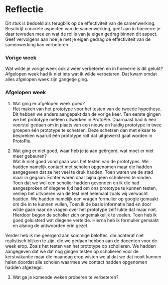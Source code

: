Reflectie
==========

Dit stuk is bedoeld als terugblik op de effectiviteit van de samenwerking.
Beschrijf concrete aspecten van de samenwerking, geef aan in hoeverre je daar tevreden mee en wat de rol is van je eigen gedrag binnen dit aspect. Geef vervolgens aan hoe je met je eigen gedrag de effectiviteit van de samenwerking kan verbeteren.

### Vorige week
Wat wilde je vorige week ook alweer verbeteren en in hoeverre is dit gelukt?  
Afgelopen week had ik niet iets wat ik wilde verbeteren. Dat kwam omdat alles afgelopen week zijn gangetje ging.

### Afgelopen week
1. Wat ging er afgelopen week goed?  
Het maken van het prototype voor het testen van de tweede hypothese. Dit hebben we anders aangepakt dan de vorige keer. Ten eerste gingen we het prototype meteen uitwerken in ProtoPie. Daarnaast had ik een voorstel gedaan om in plaats van een nieuw en huidig prototype in twee groepen één prototype te schetsen. Deze schetsen dan met elkaar te bespreken waaruit één prototype rolt dat uitgewerkt gaat worden in ProtoPie.

2. Wat ging er niet goed, waar heb je je aan geërgerd, wat moet er niet meer gebeuren?  
Wat ik niet goed vond gaan was het testen van de prototypes. We hadden namelijk contact met scholen opgenomen maar die hadden aangegeven dat ze het veel te druk hadden. Toen waren we de stad maar in gegaan. Echter waren daar bijna geen scholieren te vinden. Toen dat we wel een scholier hadden gevonden en ik die had aangesproken of diegene tijd had om ons prototype te kunnen testen, verliep het uitvoeren van de test niet helemaal zoals wij verwacht hadden. We hadden namelijk een vragen formulier op google gemaakt om die in te kunnen vullen, Toen ik de basis informatie had en door wilde gaan naar de vragen over het prototype zelf lukte dat maar niet. Hierdoor begon de scholier zich ongemakkelijk te voelen. Toen heb ik goed geluisterd wat diegene vertelde. Hierna heb ik formulier gemaakt en alsnog de antwoorden erin gezet.

Verder heb ik me geërgerd aan sommige beloftes, die achteraf niet realistisch blijken te zijn, die we gedaan hebben aan de docenten voor de week erop. Zoals het testen van het prototype op scholieren. We hadden aangegeven dat we dat nog gingen testen op scholieren voor de kerstvakantie maar die maandag erop wisten we al dat we dat nooit kunnen halen doordat alle scholen waarmee we contact hadden opgenomen hadden afgezegd.

3. Wat ga je komende weken proberen te verbeteren?  
